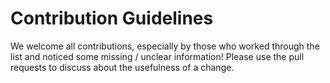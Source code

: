 # Contribution Guidelines

We welcome all contributions, especially by those who worked through the list and noticed some missing / unclear information! Please use the pull requests to discuss about the usefulness of a change. 
